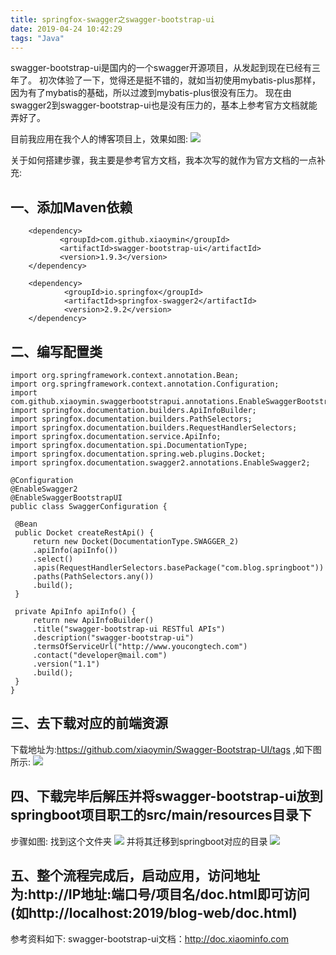 ```yaml
---
title: springfox-swagger之swagger-bootstrap-ui
date: 2019-04-24 10:42:29
tags: "Java"
---
```


swagger-bootstrap-ui是国内的一个swagger开源项目，从发起到现在已经有三年了。
初次体验了一下，觉得还是挺不错的，就如当初使用mybatis-plus那样，因为有了mybatis的基础，所以过渡到mybatis-plus很没有压力。
现在由swagger2到swagger-bootstrap-ui也是没有压力的，基本上参考官方文档就能弄好了。
<!--more-->
目前我应用在我个人的博客项目上，效果如图:
![](springfox-swagger之swagger-bootstrap-ui/swagger-bootstrap-ui.png)


关于如何搭建步骤，我主要是参考官方文档，我本次写的就作为官方文档的一点补充:

## 一、添加Maven依赖
```
	<dependency>
		   <groupId>com.github.xiaoymin</groupId>
		   <artifactId>swagger-bootstrap-ui</artifactId>
		   <version>1.9.3</version>
	</dependency>

    <dependency>
			<groupId>io.springfox</groupId>
			<artifactId>springfox-swagger2</artifactId>
			<version>2.9.2</version>
	</dependency>
```


## 二、编写配置类
```
import org.springframework.context.annotation.Bean;
import org.springframework.context.annotation.Configuration;
import com.github.xiaoymin.swaggerbootstrapui.annotations.EnableSwaggerBootstrapUI;
import springfox.documentation.builders.ApiInfoBuilder;
import springfox.documentation.builders.PathSelectors;
import springfox.documentation.builders.RequestHandlerSelectors;
import springfox.documentation.service.ApiInfo;
import springfox.documentation.spi.DocumentationType;
import springfox.documentation.spring.web.plugins.Docket;
import springfox.documentation.swagger2.annotations.EnableSwagger2;

@Configuration
@EnableSwagger2
@EnableSwaggerBootstrapUI
public class SwaggerConfiguration {

 @Bean
 public Docket createRestApi() {
     return new Docket(DocumentationType.SWAGGER_2)
     .apiInfo(apiInfo())
     .select()
     .apis(RequestHandlerSelectors.basePackage("com.blog.springboot"))
     .paths(PathSelectors.any())
     .build();
 }

 private ApiInfo apiInfo() {
     return new ApiInfoBuilder()
     .title("swagger-bootstrap-ui RESTful APIs")
     .description("swagger-bootstrap-ui")
     .termsOfServiceUrl("http://www.youcongtech.com")
     .contact("developer@mail.com")
     .version("1.1")
     .build();
 }
}

```

## 三、去下载对应的前端资源
下载地址为:https://github.com/xiaoymin/Swagger-Bootstrap-UI/tags ,如下图所示:
![](springfox-swagger之swagger-bootstrap-ui/tag.png)


## 四、下载完毕后解压并将swagger-bootstrap-ui放到springboot项目职工的src/main/resources目录下
步骤如图:
找到这个文件夹
![](springfox-swagger之swagger-bootstrap-ui/01.png)
并将其迁移到springboot对应的目录
![](springfox-swagger之swagger-bootstrap-ui/02.png)


## 五、整个流程完成后，启动应用，访问地址为:http://IP地址:端口号/项目名/doc.html即可访问(如http://localhost:2019/blog-web/doc.html)
参考资料如下:
swagger-bootstrap-ui文档：http://doc.xiaominfo.com
